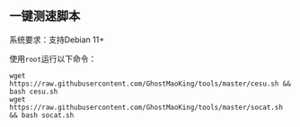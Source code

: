 一键测速脚本
-----------
系统要求：支持Debian 11+
 
使用`root`运行以下命令：

    wget https://raw.githubusercontent.com/GhostMaoKing/tools/master/cesu.sh && bash cesu.sh
    wget https://raw.githubusercontent.com/GhostMaoKing/tools/master/socat.sh && bash socat.sh


 
